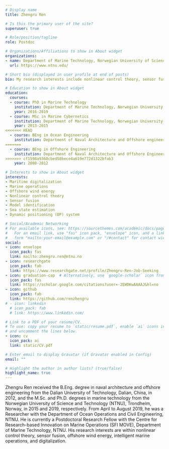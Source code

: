 ```yaml
---
# Display name
title: Zhengru Ren

# Is this the primary user of the site?
superuser: true

# Role/position/tagline
role: Postdoc

# Organizations/Affiliations to show in About widget
organizations:
- name: Department of Marine Technology, Norwegian University of Science and Technology (NTNU)
  url: https://www.ntnu.edu/

# Short bio (displayed in user profile at end of posts)
bio: My research interests include nonlinear control theory, sensor fusion, marine operations, and offshore wind turbines.

# Education to show in About widget
education:
  courses:
  - course: PhD in Marine Technology
    institution: Department of Marine Technology, Norwegian University of Science and Technology, Trondheim, Norway
    year: 2016-2019
  - course: MSc in Marine Cybernetics
    institution: Department of Marine Technology, Norwegian University of Science and Technology, Trondheim, Norway
    year: 2013-2015
<<<<<<< HEAD
  - course: BEng in Ocean Engineering
    institution: Department of Naval Architecture and Offshore engineering, Dalian University of Science and Technology, China
=======
  - course: BEng in Offshore Engineering
    institution: Department of Naval Architecture and Offshore Engineering, Dalian University of Science and Technology, China
>>>>>>> cf1598a9360cbed58bece4a619e772d1322bfab3
    year: 2008-2012

# Interests to show in About widget
interests:
- Maritime digitalization
- Marine operations
- Offshore wind energy
- Nonlinear control theory
- Sensor fusion
- Model identification
- Sea state estimation
- Dynamic positioning (DP) system

# Social/Academic Networking
# For available icons, see: https://sourcethemes.com/academic/docs/page-builder/#icons
#   For an email link, use "fas" icon pack, "envelope" icon, and a link in the
#   form "mailto:your-email@example.com" or "/#contact" for contact widget.
social: 
- icon: envelope
  icon_pack: fas
  link: mailto:zhengru.ren@ntnu.no
- icon: researchgate
  icon_pack: fab
  link: https://www.researchgate.net/profile/Zhengru-Ren-Job-Seeking
- icon: graduation-cap  # Alternatively, use `google-scholar` icon from `ai` icon pack
  icon_pack: fas
  link: https://scholar.google.com/citations?user=-2EW0KwAAAAJ&hl=no
- icon: github
  icon_pack: fab
  link: https://github.com/renzhengru
# - icon: linkedin
  # icon_pack: fab
  # link: https://www.linkedin.com/

# Link to a PDF of your resume/CV.
# To use: copy your resume to `static/resume.pdf`, enable `ai` icons in `params.toml`, 
# and uncomment the lines below.
- icon: cv
  icon_pack: ai
  link: static/CV.pdf

# Enter email to display Gravatar (if Gravatar enabled in Config)
email: ""

# Highlight the author in author lists? (true/false)
highlight_name: true
---
```


Zhengru Ren received the B.Eng. degree in naval architecture and offshore engineering from the Dalian University of Technology, Dalian, China, in 2012, and the M.Sc. and Ph.D. degrees in marine technology from the Norwegian University of Science and Technology (NTNU), Trondheim, Norway, in 2015 and 2019, respectively. From April to August 2019, he was a Researcher with the Department of Ocean Operations and Civil Engineering, NTNU. He is currently a Postdoctoral Research Fellow with the Centre for Research-based Innovation on Marine Operations (SFI MOVE), Department of Marine Technology, NTNU. His research interests are within nonlinear control theory, sensor fusion, offshore wind energy, intelligent marine operations, and digitalization.




